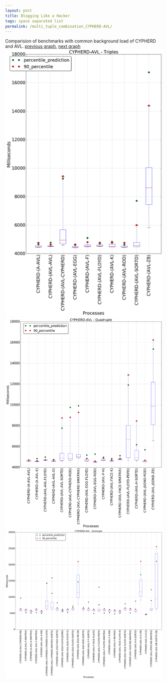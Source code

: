 ```yaml
---
layout: post
title: Blogging Like a Hacker
tags: space separated list
permalink: /multi_tuple_combination_CYPHERD-AVL/
---
```


Comparision of benchmarks with common background load of CYPHERD and AVL.
[previous graph](../multi_tuple_combination_AVL-ZB/), [next graph](../multi_tuple_combination_CYPHERD-A/)
<img src="./images/triple/CYPHERD/CYPHERD-AVL_box.png" alt="graph figure"><img src="./images/quadruple/CYPHERD/CYPHERD-AVL_box.png" alt="graph figure"><img src="./images/quintuple/CYPHERD/CYPHERD-AVL_box.png" alt="graph figure">